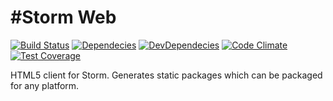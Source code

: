 #Storm Web
===

[![Build Status](https://travis-ci.org/3sidedcube/storm-web.svg)](https://travis-ci.org/3sidedcube/storm-web)
[![Dependecies](https://david-dm.org/3sidedcube/storm-web.svg)](https://david-dm.org/3sidedcube/storm-web)
[![DevDependecies](https://david-dm.org/3sidedcube/storm-web/dev-status.svg)](https://david-dm.org/3sidedcube/storm-web)
[![Code Climate](https://codeclimate.com/github/3sidedcube/storm-web/badges/gpa.svg)](https://codeclimate.com/github/3sidedcube/storm-web)
[![Test Coverage](https://codeclimate.com/github/3sidedcube/storm-web/badges/coverage.svg)](https://codeclimate.com/github/3sidedcube/storm-web/coverage)

HTML5 client for Storm. Generates static packages which can be packaged for any platform.
